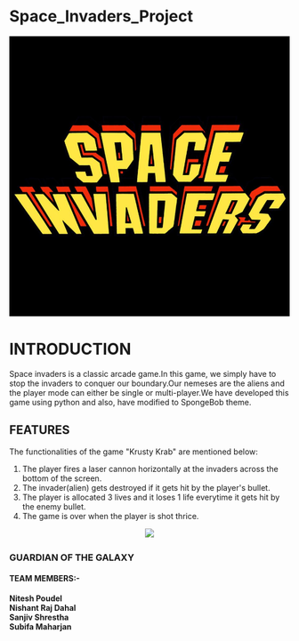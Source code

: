 # Space_Invaders_Project
<p align = "center"><img src="https://github.com/nishantdahal7/Space_Invaders_Project/blob/master/Space%20Invaders%20Logo.jpg" >
  <br>
<h1>INTRODUCTION</h1>
Space invaders is a classic arcade game.In this game, we simply have to stop the invaders to conquer our boundary.Our nemeses are the aliens and the player mode can either be single or multi-player.We have developed this game using python and also, have modified to SpongeBob theme.
<h2>FEATURES</h2>
The functionalities of the game "Krusty Krab" are mentioned below:
<ol>    
  <li> The player fires a laser cannon horizontally at the invaders across the bottom of the screen.
    <li> The invader(alien) gets destroyed if it gets hit by the player's bullet.
      <li> The player is allocated 3 lives and it loses 1 life everytime it gets hit by the enemy bullet.
        <li> The game is over when the player is shot thrice.
         </ol>

  <p align = "center"><img src="https://media1.giphy.com/media/xULW8ivHYtd7emdIR2/giphy.gif?cid=ecf05e47mks0wy11wdx5ik34oikrvoqzukoiw2nf4m4fx6rc&rid=giphy.gif&ct=g" width="600">     
 <h3> GUARDIAN OF THE GALAXY </h3>
 <h4> TEAM MEMBERS:-</h4>
    <strong>
    Nitesh Poudel<br>
    Nishant Raj Dahal<br>
    Sanjiv Shrestha<br>
    Subifa Maharjan
    </strong>
